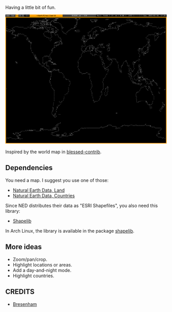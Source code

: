 Having a little bit of fun.

![asciiworld](/asciiworld.png?raw=true)

Inspired by the world map in [blessed-contrib](https://github.com/yaronn/blessed-contrib).

Dependencies
------------

You need a map. I suggest you use one of those:

* [Natural Earth Data, Land](http://www.naturalearthdata.com/downloads/110m-physical-vectors/110m-land/)
* [Natural Earth Data, Countries](http://www.naturalearthdata.com/downloads/110m-cultural-vectors/110m-admin-0-countries/)

Since NED distributes their data as "ESRI Shapefiles", you also need this library:

* [Shapelib](http://shapelib.maptools.org/)

In Arch Linux, the library is available in the package [shapelib](https://www.archlinux.org/packages/community/x86_64/shapelib/).

More ideas
----------

*  Zoom/pan/crop.
*  Highlight locations or areas.
*  Add a day-and-night mode.
*  Highlight countries.

CREDITS
-------

* [Bresenham](https://de.wikipedia.org/wiki/Bresenham-Algorithmus#C-Implementierung)
